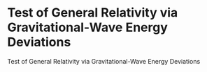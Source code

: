 # Test of General Relativity via Gravitational-Wave Energy Deviations
Test of General Relativity via Gravitational-Wave Energy Deviations
